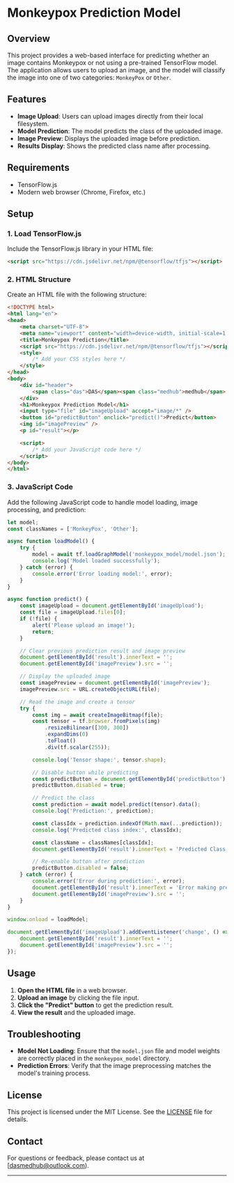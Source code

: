# Monkeypox Prediction Model

## Overview

This project provides a web-based interface for predicting whether an image contains Monkeypox or not using a pre-trained TensorFlow model. The application allows users to upload an image, and the model will classify the image into one of two categories: `MonkeyPox` or `Other`.

## Features

- **Image Upload**: Users can upload images directly from their local filesystem.
- **Model Prediction**: The model predicts the class of the uploaded image.
- **Image Preview**: Displays the uploaded image before prediction.
- **Results Display**: Shows the predicted class name after processing.

## Requirements

- TensorFlow.js
- Modern web browser (Chrome, Firefox, etc.)

## Setup

### 1. Load TensorFlow.js

Include the TensorFlow.js library in your HTML file:

```html
<script src="https://cdn.jsdelivr.net/npm/@tensorflow/tfjs"></script>
```

### 2. HTML Structure

Create an HTML file with the following structure:

```html
<!DOCTYPE html>
<html lang="en">
<head>
    <meta charset="UTF-8">
    <meta name="viewport" content="width=device-width, initial-scale=1.0">
    <title>Monkeypox Prediction</title>
    <script src="https://cdn.jsdelivr.net/npm/@tensorflow/tfjs"></script>
    <style>
        /* Add your CSS styles here */
    </style>
</head>
<body>
    <div id="header">
        <span class="das">DAS</span><span class="medhub">medhub</span>
    </div>
    <h1>Monkeypox Prediction Model</h1>
    <input type="file" id="imageUpload" accept="image/*" />
    <button id="predictButton" onclick="predict()">Predict</button>
    <img id="imagePreview" />
    <p id="result"></p>

    <script>
        /* Add your JavaScript code here */
    </script>
</body>
</html>
```

### 3. JavaScript Code

Add the following JavaScript code to handle model loading, image processing, and prediction:

```javascript
let model;
const classNames = ['MonkeyPox', 'Other'];

async function loadModel() {
    try {
        model = await tf.loadGraphModel('monkeypox_model/model.json');
        console.log('Model loaded successfully');
    } catch (error) {
        console.error('Error loading model:', error);
    }
}

async function predict() {
    const imageUpload = document.getElementById('imageUpload');
    const file = imageUpload.files[0];
    if (!file) {
        alert('Please upload an image!');
        return;
    }

    // Clear previous prediction result and image preview
    document.getElementById('result').innerText = '';
    document.getElementById('imagePreview').src = '';

    // Display the uploaded image
    const imagePreview = document.getElementById('imagePreview');
    imagePreview.src = URL.createObjectURL(file);

    // Read the image and create a tensor
    try {
        const img = await createImageBitmap(file);
        const tensor = tf.browser.fromPixels(img)
            .resizeBilinear([300, 300])
            .expandDims(0)
            .toFloat()
            .div(tf.scalar(255));

        console.log('Tensor shape:', tensor.shape);

        // Disable button while predicting
        const predictButton = document.getElementById('predictButton');
        predictButton.disabled = true;

        // Predict the class
        const prediction = await model.predict(tensor).data();
        console.log('Prediction:', prediction);

        const classIdx = prediction.indexOf(Math.max(...prediction));
        console.log('Predicted class index:', classIdx);

        const className = classNames[classIdx];
        document.getElementById('result').innerText = 'Predicted Class name: ' + className;

        // Re-enable button after prediction
        predictButton.disabled = false;
    } catch (error) {
        console.error('Error during prediction:', error);
        document.getElementById('result').innerText = 'Error making prediction.';
        document.getElementById('imagePreview').src = '';
    }
}

window.onload = loadModel;

document.getElementById('imageUpload').addEventListener('change', () => {
    document.getElementById('result').innerText = '';
    document.getElementById('imagePreview').src = '';
});
```

## Usage

1. **Open the HTML file** in a web browser.
2. **Upload an image** by clicking the file input.
3. **Click the "Predict" button** to get the prediction result.
4. **View the result** and the uploaded image.

## Troubleshooting

- **Model Not Loading**: Ensure that the `model.json` file and model weights are correctly placed in the `monkeypox_model` directory.
- **Prediction Errors**: Verify that the image preprocessing matches the model's training process.

## License

This project is licensed under the MIT License. See the [LICENSE](LICENSE) file for details.

## Contact

For questions or feedback, please contact us at [dasmedhub@outlook.com).

---

